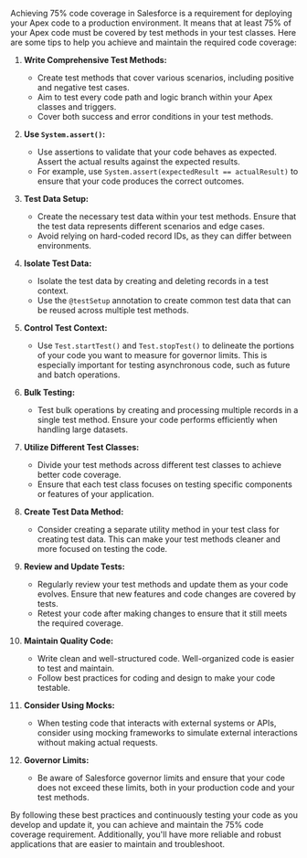 Achieving 75% code coverage in Salesforce is a requirement for deploying your Apex code to a production environment. It means that at least 75% of your Apex code must be covered by test methods in your test classes. Here are some tips to help you achieve and maintain the required code coverage:

1. **Write Comprehensive Test Methods:**
   - Create test methods that cover various scenarios, including positive and negative test cases.
   - Aim to test every code path and logic branch within your Apex classes and triggers.
   - Cover both success and error conditions in your test methods.

2. **Use `System.assert()`:**
   - Use assertions to validate that your code behaves as expected. Assert the actual results against the expected results.
   - For example, use `System.assert(expectedResult == actualResult)` to ensure that your code produces the correct outcomes.

3. **Test Data Setup:**
   - Create the necessary test data within your test methods. Ensure that the test data represents different scenarios and edge cases.
   - Avoid relying on hard-coded record IDs, as they can differ between environments.

4. **Isolate Test Data:**
   - Isolate the test data by creating and deleting records in a test context.
   - Use the `@testSetup` annotation to create common test data that can be reused across multiple test methods.

5. **Control Test Context:**
   - Use `Test.startTest()` and `Test.stopTest()` to delineate the portions of your code you want to measure for governor limits. This is especially important for testing asynchronous code, such as future and batch operations.

6. **Bulk Testing:**
   - Test bulk operations by creating and processing multiple records in a single test method. Ensure your code performs efficiently when handling large datasets.

7. **Utilize Different Test Classes:**
   - Divide your test methods across different test classes to achieve better code coverage.
   - Ensure that each test class focuses on testing specific components or features of your application.

8. **Create Test Data Method:**
   - Consider creating a separate utility method in your test class for creating test data. This can make your test methods cleaner and more focused on testing the code.

9. **Review and Update Tests:**
   - Regularly review your test methods and update them as your code evolves. Ensure that new features and code changes are covered by tests.
   - Retest your code after making changes to ensure that it still meets the required coverage.

10. **Maintain Quality Code:**
    - Write clean and well-structured code. Well-organized code is easier to test and maintain.
    - Follow best practices for coding and design to make your code testable.

11. **Consider Using Mocks:**
    - When testing code that interacts with external systems or APIs, consider using mocking frameworks to simulate external interactions without making actual requests.

12. **Governor Limits:**
    - Be aware of Salesforce governor limits and ensure that your code does not exceed these limits, both in your production code and your test methods.

By following these best practices and continuously testing your code as you develop and update it, you can achieve and maintain the 75% code coverage requirement. Additionally, you'll have more reliable and robust applications that are easier to maintain and troubleshoot.
